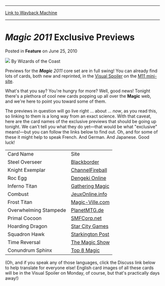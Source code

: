 
---
[Link to Wayback Machine](https://web.archive.org/web/20220120151136/https://magic.wizards.com/en/articles/archive/feature/magic-2011-exclusive-previews-2010-06-25)

[_metadata_:author]:- "Wizards of the Coast"
[_metadata_:description]:- "Previews for the Magic 2011 core set are in full swing! You can already find lots of cards, both new and reprinted, in the Visual Spoiler on the M11 mini-site.What's that you say? You're hungry for more? Well, good news! Tonight there's a plethora of cool new cards popping up all over the Magic web, and we're here to point you toward some of them.The previews in question will"
[_metadata_:generator]:- "Drupal 7 (http://drupal.org)"
[_metadata_:publish_date]:- "2010-06-25"
[_metadata_:title]:- "Magic 2011 Exclusive Previews"
[_metadata_:wayback_capture_timestamp]:- "2022-01-20 15:11:36+00:00"
[_metadata_:wayback_raw_url]:- "https://web.archive.org/web/20220120151136id_/https://magic.wizards.com/en/articles/archive/feature/magic-2011-exclusive-previews-2010-06-25"
[_metadata_:wayback_url]:- "https://magic.wizards.com/en/articles/archive/feature/magic-2011-exclusive-previews-2010-06-25"
---


***Magic** 2011* Exclusive Previews
===================================



 Posted in **Feature**
 on June 25, 2010 






![](https://media.magic.wizards.com/styles/auth_small/public/images/person/wizards_author.jpg)
By Wizards of the Coast











Previews for the ***Magic** 2011* core set are in full swing! You can already find lots of cards, both new and reprinted, in the [Visual Spoiler](http://www.wizards.com/magic/tcg/article.aspx?x=mtg/tcg/magic2011/spoiler) on the [M11 mini-site](http://www.wizards.com/magic/tcg/products.aspx?x=mtg/tcg/products/magic2011).

What's that you say? You're hungry for more? Well, good news! Tonight there's a plethora of cool new cards popping up all over the **Magic** web, and we're here to point you toward some of them.

The previews in question will go live right ... about ... *now*, as you read this, so linking to them is a long way from an exact science. With that caveat, here are the card names of the exclusive previews that should be going up tonight. We can't tell you what they do yet—that would be what "exclusive" means!—but you can follow the links below to find out. Oh, and for some of these it might help to speak French. And German. And Japanese. Good luck!



|  |  |
| --- | --- |
| Card Name | Site |
| Steel Overseer | [Blackborder](http://www.blackborder.com/) |
| Knight Exemplar | [ChannelFireball](http://strategy.channelfireball.com/) |
| Roc Egg | [Dengeki Online](/en/articles/archive/event-coverage/pro-tour%E2%80%93amsterdam-standard-qualifier-season-top-8-decklists-2010-05) |
| Inferno Titan | [Gathering Magic](http://www.gatheringmagic.com/) |
| Combust | [JeuxOnline.info](http://www.jeuxonline.info/) |
| Frost Titan | [Magic-Ville.com](/en/node/541146) |
| Overwhelming Stampede | [PlanetMTG.de](http://www.planetmtg.de/infos/index.html) |
| Primal Cocoon | [SMFCorp.net](http://www.smfcorp.net/) |
| Hoarding Dragon | [Star City Games](http://www.starcitygames.com/) |
| Squadron Hawk | [Starkington Post](http://www.thestarkingtonpost.com/) |
| Time Reversal | [The Magic Show](http://www.starcitygames.com/pages/articlefinder.php?keyword=Evan+Erwin) |
| Conundrum Sphinx | [Top 8 Magic](http://www.top8magic.com/) |

  
 (Oh, and if you speak any of those languages, click the Discuss link below to help translate for everyone else! English card images of all these cards will be in the Visual Spoiler on Monday, of course, but that's practically days away!)







